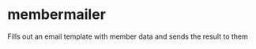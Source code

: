 membermailer
============

Fills out an email template with member data and sends the result to them  